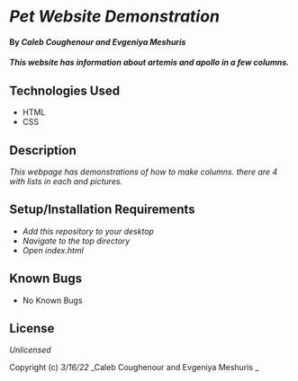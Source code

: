# _Pet Website Demonstration_

#### By _**Caleb Coughenour and Evgeniya Meshuris**_

#### _This website has information about artemis and apollo in a few columns._

## Technologies Used

* HTML
* CSS

## Description

_This webpage has demonstrations of how to make columns. there are 4 with lists in each and pictures._

## Setup/Installation Requirements

* _Add this repository to your desktop_
* _Navigate to the top directory_
* _Open index.html_

## Known Bugs

* No Known Bugs

## License

_Unlicensed_

Copyright (c) _3/16/22_ _Caleb Coughenour and Evgeniya Meshuris _

